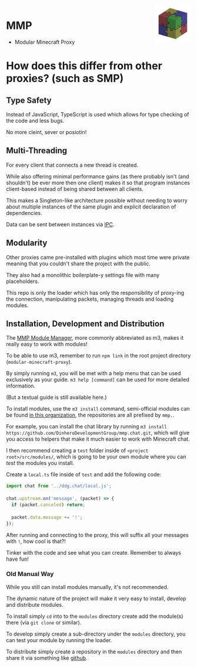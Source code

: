   <img src="logo.png" align="right" width="20%"/>

# MMP

- Modular Minecraft Proxy

# How does this differ from other proxies? (such as SMP)

## Type Safety

Instead of JavaScript, TypeScript is used which allows for type checking of the code and less bugs.

No more cleint, sever or posiotin!

## Multi-Threading

For every client that connects a new thread is created.

While also offering minimal performance gains (as there probably isn't (and shouldn't) be ever more then one client) makes it so that program instances client-based instead of being shared between all clients.

This makes a Singleton-like architecture possible without needing to worry about multiple instances of the same plugin and explicit declaration of dependencies.

Data can be sent between instances via [IPC](https://en.wikipedia.org/wiki/Inter-process_communication).

## Modularity

Other proxies came pre-installed with plugins which most time were private meaning that you couldn't share the project with the public.

They also had a monolithic boilerplate-y settings file with many placeholders.

This repo is only the loader which has only the responsibility of proxy-ing the connection, manipulating packets, managing threads and loading modules.

## Installation, Development and Distribution

The [MMP Module Manager](https://github.com/DinheroDevelopmentGroup/modular-minecraft-proxy/tree/main/src/m3), more commonly abbreviated as m3, makes it really easy to work with modules!

To be able to use m3, remember to run `npm link` in the root project directory (`modular-minecraft-proxy`).

By simply running `m3`, you will be met with a help menu that can be used exclusively as your guide.
`m3 help [command]` can be used for more detailed information.

(But a textual guide is still available here.)

To install modules, use the `m3 install` command, semi-official modules can be found [in this organization](https://github.com/orgs/DinheroDevelopmentGroup/repositories?q=mmp.), the repositories are all prefixed by `mmp.`.

For example, you can install the chat library by running `m3 install https://github.com/DinheroDevelopmentGroup/mmp.chat.git`, which will give you access to helpers that make it much easier to work with Minecraft chat.

I then recommend creating a `test` folder inside of `<project root>/src/modules/`, which is going to be your own module where you can _test_ the modules you install.

Create a `local.ts` file inside of `test` and add the following code:

```ts
import chat from '../ddg.chat/local.js';

chat.upstream.on('message', (packet) => {
  if (packet.canceled) return;

  packet.data.message += '!';
});
```

After running and connecting to the proxy, this will suffix all your messages with `!`, how cool is that?!

Tinker with the code and see what you can create.
Remember to always have fun!

### Old Manual Way

While you still can install modules manually, it's not recommended.

The dynamic nature of the project will make it very easy to install, develop and distribute modules.

To install simply `cd` into to the `modules` directory create add the module(s) there (via `git clone` or similar).

To develop simply create a sub-directory under the `modules` directory, you can test your module by running the loader.

To distribute simply create a repository in the `modules` directory and then share it via something like [github](https://github.com/).
